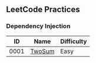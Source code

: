## LeetCode Practices

### Dependency Injection
ID | Name | Difficulty
--- | --- | ---
0001 | [TwoSum](https://github.com/liuguangqiang/LeetCode/blob/master/src/com/liuguangqiang/leetcode/n0001_TwoSum/TwoSum.md)  | Easy